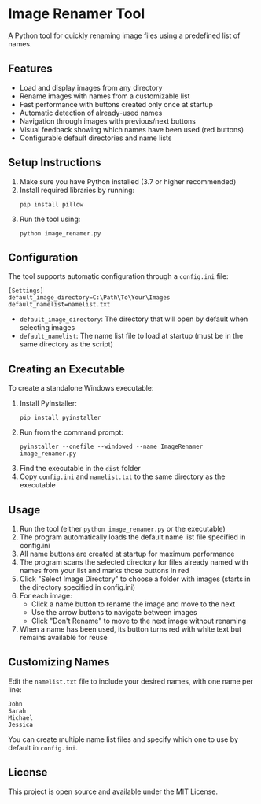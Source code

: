 # Image Renamer Tool

A Python tool for quickly renaming image files using a predefined list of names.

## Features

- Load and display images from any directory
- Rename images with names from a customizable list
- Fast performance with buttons created only once at startup
- Automatic detection of already-used names
- Navigation through images with previous/next buttons
- Visual feedback showing which names have been used (red buttons)
- Configurable default directories and name lists

## Setup Instructions

1. Make sure you have Python installed (3.7 or higher recommended)
2. Install required libraries by running:
   ```
   pip install pillow
   ```
3. Run the tool using:
   ```
   python image_renamer.py
   ```

## Configuration

The tool supports automatic configuration through a `config.ini` file:

```
[Settings]
default_image_directory=C:\Path\To\Your\Images
default_namelist=namelist.txt
```

- `default_image_directory`: The directory that will open by default when selecting images
- `default_namelist`: The name list file to load at startup (must be in the same directory as the script)

## Creating an Executable

To create a standalone Windows executable:

1. Install PyInstaller:
   ```
   pip install pyinstaller
   ```
2. Run from the command prompt:
   ```
   pyinstaller --onefile --windowed --name ImageRenamer image_renamer.py
   ```
3. Find the executable in the `dist` folder
4. Copy `config.ini` and `namelist.txt` to the same directory as the executable

## Usage

1. Run the tool (either `python image_renamer.py` or the executable)
2. The program automatically loads the default name list file specified in config.ini
3. All name buttons are created at startup for maximum performance
4. The program scans the selected directory for files already named with names from your list and marks those buttons in red
5. Click "Select Image Directory" to choose a folder with images (starts in the directory specified in config.ini)
6. For each image:
   - Click a name button to rename the image and move to the next
   - Use the arrow buttons to navigate between images
   - Click "Don't Rename" to move to the next image without renaming
7. When a name has been used, its button turns red with white text but remains available for reuse

## Customizing Names

Edit the `namelist.txt` file to include your desired names, with one name per line:

```
John
Sarah
Michael
Jessica
```

You can create multiple name list files and specify which one to use by default in `config.ini`.

## License

This project is open source and available under the MIT License.